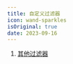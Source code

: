 ```yaml
---
title: 自定义过滤器
icon: wand-sparkles
isOriginal: true
date: 2023-09-16
---
```


1. [其他过滤器](./filter/other.md)